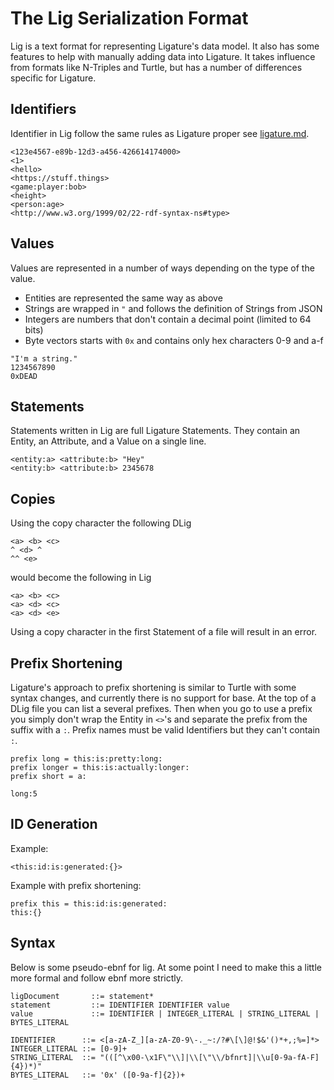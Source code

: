 # The Lig Serialization Format

Lig is a text format for representing Ligature's data model.
It also has some features to help with manually adding data into Ligature.
It takes influence from formats like N-Triples and Turtle, but has a number of differences specific for Ligature.

## Identifiers

Identifier in Lig follow the same rules as Ligature proper see [ligature.md](ligature.md#identifiers).

```
<123e4567-e89b-12d3-a456-426614174000>
<1>
<hello>
<https://stuff.things>
<game:player:bob>
<height>
<person:age>
<http://www.w3.org/1999/02/22-rdf-syntax-ns#type>
```

## Values

Values are represented in a number of ways depending on the type of the value.
 * Entities are represented the same way as above
 * Strings are wrapped in `"` and follows the definition of Strings from JSON
 * Integers are numbers that don't contain a decimal point (limited to 64 bits)
 * Byte vectors starts with `0x` and contains only hex characters 0-9 and a-f

```
"I'm a string."
1234567890
0xDEAD
```

## Statements

Statements written in Lig are full Ligature Statements.
They contain an Entity, an Attribute, and a Value on a single line.

```
<entity:a> <attribute:b> "Hey"
<entity:b> <attribute:b> 2345678
```

## Copies

Using the copy character the following DLig

```
<a> <b> <c>
^ <d> ^
^^ <e>
```

would become the following in Lig

```
<a> <b> <c>
<a> <d> <c>
<a> <d> <e>
```

Using a copy character in the first Statement of a file will result in an error.

## Prefix Shortening

Ligature's approach to prefix shortening is similar to Turtle with some syntax changes, and currently there is no support for base.
At the top of a DLig file you can list a several prefixes.
Then when you go to use a prefix you simply don't wrap the Entity in `<>`'s and separate the prefix from the
suffix with a `:`.
Prefix names must be valid Identifiers but they can't contain `:`.

```
prefix long = this:is:pretty:long:
prefix longer = this:is:actually:longer:
prefix short = a:

long:5 

```

## ID Generation

Example:

`<this:id:is:generated:{}>`

Example with prefix shortening:

```
prefix this = this:id:is:generated:
this:{}
```

## Syntax

Below is some pseudo-ebnf for lig.
At some point I need to make this a little more formal and follow ebnf more strictly.

```
ligDocument       ::= statement*
statement         ::= IDENTIFIER IDENTIFIER value
value             ::= IDENTIFIER | INTEGER_LITERAL | STRING_LITERAL | BYTES_LITERAL

IDENTIFIER      ::= <[a-zA-Z_][a-zA-Z0-9\-._~:/?#\[\]@!$&'()*+,;%=]*>
INTEGER_LITERAL ::= [0-9]+
STRING_LITERAL  ::= "(([^\x00-\x1F\"\\]|\\[\"\\/bfnrt]|\\u[0-9a-fA-F]{4})*)"
BYTES_LITERAL   ::= '0x' ([0-9a-f]{2})+
```
